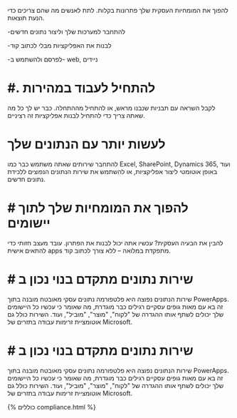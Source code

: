
להפוך את המומחיות העסקית שלך פתרונות בקלות. לתת לאנשים מה שהם צריכים כדי הנעת תוצאות.

-להתחבר למערכות שלך וליצור נתונים חדשים

-לבנות את האפליקציות מבלי לכתוב קוד

-לפרסם ולהשתמש ב- web, ניידים

# #. להתחיל לעבוד במהירות
לקבל השראה עם תבניות שנבנו מראש, או להתחיל מההתחלה. כבר יש לך כל מה שאתה צריך כדי להתחיל לבנות אפליקציות זה רציניים.

# לעשות יותר עם הנתונים שלך
להתחבר שירותים שאתה משתמש כבר כמו Excel, SharePoint, Dynamics 365, ועוד באופן אוטומטי ליצור אפליקציות, או להשתמש את שירות הנתונים הנפוצים ללכידת נתונים חדשים.

# # להפוך את המומחיות שלך לתוך יישומים
להבין את הבעיה העסקית? עכשיו אתה יכול לבנות את הפתרון. עובד מעצב חזותי כדי להתאים אישית apps מתפקדת במלואה – ללא צורך לכתוב קוד.

# # שירות נתונים מתקדם בנוי נכון ב
שירות הנתונים נפוצה היא פלטפורמה נתונים עסקי מאובטח מובנה בתוך PowerApps. זה בא עם מאות גופים עסקיים רגילים כבר מוגדרת, מה שאומר כי עכשיו כל היישומים שלך יכולים לשתף אותו ההגדרה של "לקוח", "מוצר", "מוביל", ועוד. השירות כולל גם אוטומציית זרימות עבודה בתזרים של Microsoft.

# # שירות נתונים מתקדם בנוי נכון ב
שירות הנתונים נפוצה היא פלטפורמה נתונים עסקי מאובטח מובנה בתוך PowerApps. זה בא עם מאות גופים עסקיים רגילים כבר מוגדרת, מה שאומר כי עכשיו כל היישומים שלך יכולים לשתף אותו ההגדרה של "לקוח", "מוצר", "מוביל", ועוד. השירות כולל גם אוטומציית זרימות עבודה בתזרים של Microsoft.

{% כוללים compliance.html %}
